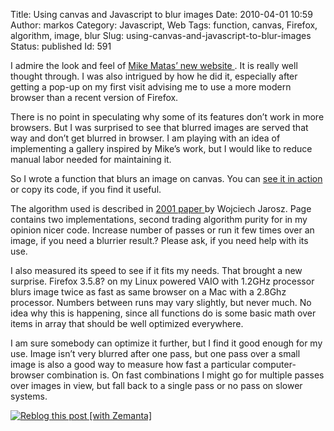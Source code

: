 Title: Using canvas and Javascript to blur images
Date: 2010-04-01 10:59
Author: markos
Category: Javascript, Web
Tags: function, canvas, Firefox, algorithm, image, blur
Slug: using-canvas-and-javascript-to-blur-images
Status: published
Id: 591

<div>
 <p>
  I admire the look and feel of
  <a href="http://www.mikematas.com/">
   Mike Matas’ new website
  </a>
  . It is really well thought through. I was also intrigued by how he did it, especially after getting a pop-up on my first visit advising me to use a more modern browser than a recent version of Firefox.
 </p>
 <p>
  There is no point in speculating why some of its features don’t work in more browsers. But I was surprised to see that blurred images are served that way and don’t get blurred in browser. I am playing with an idea of implementing a gallery inspired by Mike’s work, but I would like to reduce manual labor needed for maintaining it.
 </p>
 <p>
  So I wrote a function that blurs an image on canvas. You can
  <a href="http://markos.gaivo.net/examples/canvas_blur/" title="Javascript blur demo page">
   see it in action
  </a>
  or copy its code, if you find it useful.
 </p>
 <p>
  The algorithm used is described in
  <a href="http://web.archive.org/web/20060718054020/http://www.acm.uiuc.edu/siggraph/workshops/wjarosz_convolution_2001.pdf" title="Link to PDF version of paper">
   2001 paper
  </a>
  by Wojciech Jarosz. Page contains two implementations, second trading algorithm purity for in my opinion nicer code. Increase number of passes or run it few times over an image, if you need a blurrier result.? Please ask, if you need help with its use.
 </p>
 <p>
  I also measured its speed to see if it fits my needs. That brought a new surprise. Firefox 3.5.8? on my Linux powered VAIO with 1.2GHz processor blurs image twice as fast as same browser on a Mac with a 2.8Ghz processor. Numbers between runs may vary slightly, but never much. No idea why this is happening, since all functions do is some basic math over items in array that should be well optimized everywhere.
 </p>
 <p>
  I am sure somebody can optimize it further, but I find it good enough for my use. Image isn’t very blurred after one pass, but one pass over a small image is also a good way to measure how fast a particular computer-browser combination is. On fast combinations I might go for multiple passes over images in view, but fall back to a single pass or no pass on slower systems.
 </p>
 <div class="zemanta-pixie">
  <a class="zemanta-pixie-a" href="http://reblog.zemanta.com/zemified/4b7c629c-fdbe-4190-ade4-e240b1b3755a/" title="Reblog this post [with Zemanta]">
   <img alt="Reblog this post [with Zemanta]" class="zemanta-pixie-img" src="http://img.zemanta.com/reblog_e.png?x-id=4b7c629c-fdbe-4190-ade4-e240b1b3755a"/>
  </a>
 </div>
</div>
